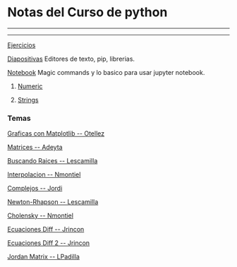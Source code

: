 # Notas del Curso de python

----
---

[Ejercicios](https://github.com/ja-vazquez/python_cinves/tree/master/Ejercicios)


[Diapositivas](https://github.com/ja-vazquez/python_cinves/blob/master/python%20course.pdf)
Editores de texto, pip, librerias.

[Notebook](https://nbviewer.jupyter.org/github/ja-vazquez/Python_compendium/blob/master/Python/iPython.ipynb)
Magic commands y lo basico para usar jupyter notebook.

1. [Numeric](https://nbviewer.jupyter.org/github/ja-vazquez/python_cinves/blob/master/Numeric.ipynb)

2. [Strings](https://nbviewer.jupyter.org/github/ja-vazquez/python_cinves/blob/master/Strings.ipynb)


### Temas 


[Graficas con Matplotlib -- Otellez](http://nbviewer.jupyter.org/github/losvaldote/Programas-Python/blob/master/Untitled2.ipynb)

[Matrices -- Adeyta](https://nbviewer.jupyter.org/github/ja-vazquez/python_cinves/blob/master/Temas/Matrices_Adeyta.ipynb)

[Buscando Raices -- Lescamilla](https://nbviewer.jupyter.org/github/ja-vazquez/python_cinves/blob/master/Temas/Raices_Lescamilla.ipynb)

[Interpolacion -- Nmontiel](http://nbviewer.jupyter.org/github/ja-vazquez/python_cinves/blob/master/Temas/Interpolacion_Nmontiel.ipynb)

[Complejos -- Jordi](https://nbviewer.jupyter.org/github/ja-vazquez/python_cinves/blob/master/Temas/Complejos_Jordi.ipynb)

[Newton-Rhapson -- Lescamilla](http://nbviewer.jupyter.org/github/ja-vazquez/python_cinves/blob/master/Temas/Newton-Rhapson_LEscamilla.ipynb)

[Cholensky -- Nmontiel](http://nbviewer.jupyter.org/github/ja-vazquez/python_cinves/blob/master/Temas/DESCOMPOSICION+DE+CHOLENSKY.ipynb)

[Ecuaciones Diff -- Jrincon](http://nbviewer.jupyter.org/github/ja-vazquez/python_cinves/blob/master/Temas/Ecuaciones+diferenciales.py)

[Ecuaciones Diff 2 -- Jrincon](http://nbviewer.jupyter.org/github/ja-vazquez/python_cinves/blob/master/Temas/IntegralPy_Jazhiel.ipynb)

[Jordan Matrix -- LPadilla](http://nbviewer.jupyter.org/github/ja-vazquez/python_cinves/blob/master/Temas/JordanMatrix_LPadilla.ipynb)
